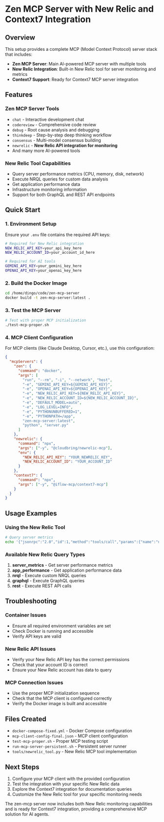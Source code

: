 # Zen MCP Server with New Relic and Context7 Integration

## Overview

This setup provides a complete MCP (Model Context Protocol) server stack that includes:

- **Zen MCP Server**: Main AI-powered MCP server with multiple tools
- **New Relic Integration**: Built-in New Relic tool for server monitoring and metrics
- **Context7 Support**: Ready for Context7 MCP server integration

## Features

### Zen MCP Server Tools
- `chat` - Interactive development chat
- `codereview` - Comprehensive code review
- `debug` - Root cause analysis and debugging
- `thinkdeep` - Step-by-step deep thinking workflow
- `consensus` - Multi-model consensus building
- `newrelic` - **New Relic API integration for monitoring**
- And many more AI-powered tools

### New Relic Tool Capabilities
- Query server performance metrics (CPU, memory, disk, network)
- Execute NRQL queries for custom data analysis
- Get application performance data
- Infrastructure monitoring information
- Support for both GraphQL and REST API endpoints

## Quick Start

### 1. Environment Setup

Ensure your `.env` file contains the required API keys:

```bash
# Required for New Relic integration
NEW_RELIC_API_KEY=your_api_key_here
NEW_RELIC_ACCOUNT_ID=your_account_id_here

# Required for AI tools
GEMINI_API_KEY=your_gemini_key_here
OPENAI_API_KEY=your_openai_key_here
```

### 2. Build the Docker Image

```bash
cd /home/dingo/code/zen-mcp-server
docker build -t zen-mcp-server:latest .
```

### 3. Test the MCP Server

```bash
# Test with proper MCP initialization
./test-mcp-proper.sh
```

### 4. MCP Client Configuration

For MCP clients (like Claude Desktop, Cursor, etc.), use this configuration:

```json
{
  "mcpServers": {
    "zen": {
      "command": "docker",
      "args": [
        "run", "--rm", "-i", "--network", "host",
        "-e", "GEMINI_API_KEY=${GEMINI_API_KEY}",
        "-e", "OPENAI_API_KEY=${OPENAI_API_KEY}",
        "-e", "NEW_RELIC_API_KEY=${NEW_RELIC_API_KEY}",
        "-e", "NEW_RELIC_ACCOUNT_ID=${NEW_RELIC_ACCOUNT_ID}",
        "-e", "DEFAULT_MODEL=auto",
        "-e", "LOG_LEVEL=INFO",
        "-e", "PYTHONUNBUFFERED=1",
        "-e", "PYTHONPATH=/app",
        "zen-mcp-server:latest",
        "python", "server.py"
      ]
    },
    "newrelic": {
      "command": "npx",
      "args": ["-y", "@cloudbring/newrelic-mcp"],
      "env": {
        "NEW_RELIC_API_KEY": "YOUR_NEWRELIC_KEY",
        "NEW_RELIC_ACCOUNT_ID": "YOUR_ACCOUNT_ID"
      }
    },
    "context7": {
      "command": "npx",
      "args": ["-y", "@iflow-mcp/context7-mcp"]
    }
  }
}
```

## Usage Examples

### Using the New Relic Tool

```bash
# Query server metrics
echo '{"jsonrpc":"2.0","id":1,"method":"tools/call","params":{"name":"newrelic","arguments":{"query_type":"server_metrics","query":"SELECT average(cpuPercent) FROM SystemSample","time_range":"1 hour"}}}' | docker run --rm -i --network host -e GEMINI_API_KEY="$GEMINI_API_KEY" -e OPENAI_API_KEY="$OPENAI_API_KEY" -e NEW_RELIC_API_KEY="$NEW_RELIC_API_KEY" -e NEW_RELIC_ACCOUNT_ID="$NEW_RELIC_ACCOUNT_ID" -e DEFAULT_MODEL=auto -e LOG_LEVEL=INFO -e PYTHONUNBUFFERED=1 -e PYTHONPATH=/app zen-mcp-server:latest python server.py
```

### Available New Relic Query Types

1. **server_metrics** - Get server performance metrics
2. **app_performance** - Get application performance data
3. **nrql** - Execute custom NRQL queries
4. **graphql** - Execute GraphQL queries
5. **rest** - Execute REST API calls

## Troubleshooting

### Container Issues
- Ensure all required environment variables are set
- Check Docker is running and accessible
- Verify API keys are valid

### New Relic API Issues
- Verify your New Relic API key has the correct permissions
- Check that your account ID is correct
- Ensure your New Relic account has data to query

### MCP Connection Issues
- Use the proper MCP initialization sequence
- Check that the MCP client is configured correctly
- Verify the Docker image is built and accessible

## Files Created

- `docker-compose-fixed.yml` - Docker Compose configuration
- `mcp-client-config-final.json` - MCP client configuration
- `test-mcp-proper.sh` - Proper MCP testing script
- `run-mcp-server-persistent.sh` - Persistent server runner
- `tools/newrelic_tool.py` - New Relic MCP tool implementation

## Next Steps

1. Configure your MCP client with the provided configuration
2. Test the integration with your specific New Relic data
3. Explore the Context7 integration for documentation queries
4. Customize the New Relic tool for your specific monitoring needs

The zen-mcp server now includes both New Relic monitoring capabilities and is ready for Context7 integration, providing a comprehensive MCP solution for AI agents.
